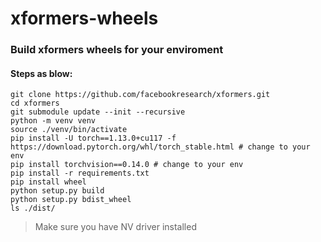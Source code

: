 # xformers-wheels

### Build xformers wheels for your enviroment
#### Steps as blow:  

`git clone https://github.com/facebookresearch/xformers.git`  
`cd xformers`  
`git submodule update --init --recursive`  
`python -m venv venv`  
`source ./venv/bin/activate`  
`pip install -U torch==1.13.0+cu117 -f https://download.pytorch.org/whl/torch_stable.html # change to your env`  
`pip install torchvision==0.14.0 # change to your env`  
`pip install -r requirements.txt`  
`pip install wheel`  
`python setup.py build`  
`python setup.py bdist_wheel`  
`ls ./dist/`  

> Make sure you have NV driver installed  
